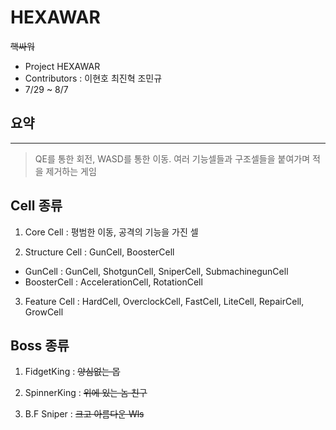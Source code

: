 # HEXAWAR
<del>핵싸워</del>
* Project HEXAWAR
* Contributors : 이현호 최진혁 조민규
* 7/29 ~ 8/7

## 요약
-----------
> QE를 통한 회전, WASD를 통한 이동.
> 여러 기능셀들과 구조셀들을 붙여가며 적을 제거하는 게임


## Cell 종류

1. Core Cell : 평범한 이동, 공격의 기능을 가진 셀

2. Structure Cell : GunCell, BoosterCell
* GunCell : GunCell, ShotgunCell, SniperCell, SubmachinegunCell
* BoosterCell : AccelerationCell, RotationCell
3. Feature Cell : HardCell, OverclockCell, FastCell, LiteCell, RepairCell, GrowCell

## Boss 종류

1. FidgetKing : <del>양심없는 몹</del>

2. SpinnerKing : <del>위에 있는 놈 친구</del>

3. B.F Sniper : <del>크고 아름다운 Wls</del>

